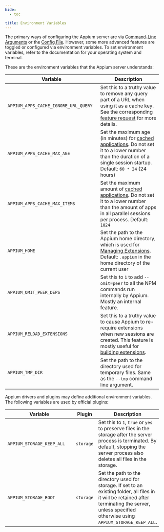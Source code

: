 ```yaml
---
hide:
  - toc

title: Environment Variables
---
```


The primary ways of configuring the Appium server are via [Command-Line Arguments](./server.md) or
the [Config File](../../guides/config.md). However, some more advanced features are toggled or
configured via environment variables. To set environment variables, refer to the documentation for
your operating system and terminal.

These are the environment variables that the Appium server understands:

|<div style="width:18em">Variable</div>|Description|
|--------|-----------|
|`APPIUM_APPS_CACHE_IGNORE_URL_QUERY`|Set this to a truthy value to remove any query part of a URL when using it as a cache key. See the corresponding [feature request](https://discuss.appium.io/t/regarding-app-caching-when-using-aws-s3-presigned-urls/42713) for more details.|
|`APPIUM_APPS_CACHE_MAX_AGE`|Set the maximum age (in minutes) for [cached applications](../../guides/caching.md). Do not set it to a lower number than the duration of a single session startup. Default: `60 * 24` (24 hours)|
|`APPIUM_APPS_CACHE_MAX_ITEMS`|Set the maximum amount of [cached applications](../../guides/caching.md). Do not set it to a lower number than the amount of apps in all parallel sessions per process. Default: `1024`|
|`APPIUM_HOME`|Set the path to the Appium home directory, which is used for [Managing Extensions](../../guides/managing-exts.md). Default: `.appium` in the home directory of the current user|
|`APPIUM_OMIT_PEER_DEPS`|Set this to `1` to add `--omit=peer` to all the NPM commands run internally by Appium. Mostly an internal feature.|
|`APPIUM_RELOAD_EXTENSIONS`|Set this to a truthy value to cause Appium to re-require extensions when new sessions are created. This feature is mostly useful for [building extensions](../../developing/build-drivers.md).|
|`APPIUM_TMP_DIR`|Set the path to the directory used for temporary files. Same as the `--tmp` command line argument.|

Appium drivers and plugins may define additional environment variables. The following variables are
used by official plugins:

|<div style="width:13em">Variable</div>|Plugin|Description|
|--------|-----------|-----------|
|`APPIUM_STORAGE_KEEP_ALL`|`storage`|Set this to `1`, `true` or `yes` to preserve files in the storage after the server process is terminated. By default, stopping the server process also deletes all files in the storage.|
|`APPIUM_STORAGE_ROOT`|`storage`|Set the path to the directory used for storage. If set to an existing folder, all files in it will be retained after terminating the server, unless specified otherwise using `APPIUM_STORAGE_KEEP_ALL`.|
